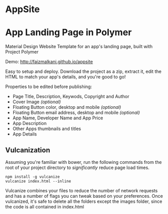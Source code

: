 AppSite
=======
App Landing Page in Polymer
===========================


Material Design Website Template for an app's landing page, built with Project Polymer 

Demo: http://faizmalkani.github.io/appsite

Easy to setup and deploy. 
Download the project as a zip, extract it, edit the HTML to match your app's details, and you're good to go!


Properties to be edited before publishing:
- Page Title, Description, Keywods, Copyright and Author
- Cover Image *(optional)*
- Floating Button color, desktop and mobile *(optional)*
- Floating Button email address, desktop and mobile *(optional)*
- App Name, Developer Name and App Price
- App Description
- Other Apps thumbnails and titles
- App Details


## Vulcanization
Assuming you're familiar with bower, run the following commands from the root of your project directory to *significantly* reduce page load times.

    npm install -g vulcanize
    vulcanize index.html --inline
    
Vulcanize combines your files to reduce the number of network requests and has a number of flags you can tweak based on your preferences. Once vulcanized, it's safe to delete all the folders except the images folder, since the code is all contained in index.html     
